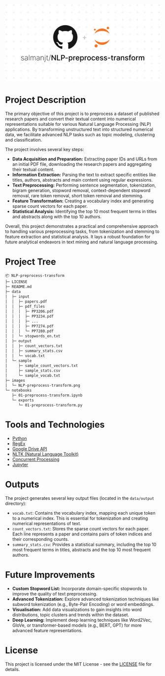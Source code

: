 ![NLP-preprocess-transform](images/NLP-preprocess-transform.png)

# Project Description

The primary objective of this project is to preprocess a dataset of published research papers and convert their textual content into numerical representations suitable for various Natural Language Processing (NLP) applications. By transforming unstructured text into structured numerical data, we facilitate advanced NLP tasks such as topic modeling, clustering and classification.

The project involves several key steps:

-   **Data Acquisition and Preparation:** Extracting paper IDs and URLs from an initial PDF file, downloading the research papers and aggregating their textual content.
-   **Information Extraction:** Parsing the text to extract specific entities like titles, authors, abstracts and main content using regular expressions.
-   **Text Preprocessing:** Performing sentence segmentation, tokenization, bigram generation, stopword removal, context-dependent stopword removal, rare token removal, short token removal and stemming.
-   **Feature Transformation:** Creating a vocabulary index and generating sparse count vectors for each paper.
-   **Statistical Analysis:** Identifying the top 10 most frequent terms in titles and abstracts along with the top 10 authors.

Overall, this project demonstrates a practical and comprehensive approach to handling various preprocessing tasks, from tokenization and stemming to feature extraction and statistical analysis. It lays a robust foundation for future analytical endeavors in text mining and natural language processing.

# Project Tree

```
📦 NLP-preprocess-transform
├─ LICENSE
├─ README.md
├─ data
│  ├─ input
│  │  ├─ papers.pdf
│  │  ├─ pdf_files
│  │  │  ├─ PP3206.pdf
│  │  │  ├─ PP3234.pdf
│  │  │  ├─ ...
│  │  │  ├─ PP7274.pdf
│  │  │  └─ PP7280.pdf
│  │  └─ stopwords_en.txt
│  ├─ output
│  │  ├─ count_vectors.txt
│  │  ├─ summary_stats.csv
│  │  └─ vocab.txt
│  └─ sample
│     ├─ sample_count_vectors.txt
│     ├─ sample_stats.csv
│     └─ sample_vocab.txt
├─ images
│  └─ NLP-preprocess-transform.png
└─ notebooks
   ├─ 01-preprocess-transform.ipynb
   └─ exports
      └─ 01-preprocess-transform.py
```

# Tools and Technologies

-   [Python](https://www.python.org/downloads/)
-   [RegEx](https://docs.python.org/3/library/re.html)
-   [Google Drive API](https://developers.google.com/drive/api/v3/about-sdk)
-   [NLTK (Natural Language Toolkit)](https://www.nltk.org/)
-   [Concurrent Processing](https://docs.python.org/3/library/concurrent.futures.html)
-   [Jupyter](https://jupyter.org/)

# Outputs

The project generates several key output files (located in the `data/output` directory):

-   `vocab.txt`: Contains the vocabulary index, mapping each unique token to a numerical index. This is essential for tokenization and creating numerical representations of text.
-   `count_vectors.txt`: Stores the sparse count vectors for each paper. Each line represents a paper and contains pairs of token indices and their corresponding counts.
-   `summary_stats.csv`: Provides a statistical summary, including the top 10 most frequent terms in titles, abstracts and the top 10 most frequent authors.

# Future Improvements

-   **Custom Stopword List:** Incorporate domain-specific stopwords to improve the quality of text preprocessing.
-   **Advanced Tokenization:** Explore advanced tokenization techniques like subword tokenization (e.g., Byte-Pair Encoding) or word embeddings.
-   **Visualisation:** Add data visualizations to gain insights into word distributions, topic clusters and trends within the dataset.
-   **Deep Learning:** Implement deep learning techniques like Word2Vec, GloVe, or transformer-based models (e.g., BERT, GPT) for more advanced feature representations.

# License

This project is licensed under the MIT License - see the [LICENSE](https://github.com/salmanjt/NLP-preprocess-transform/blob/main/LICENSE) file for details.
